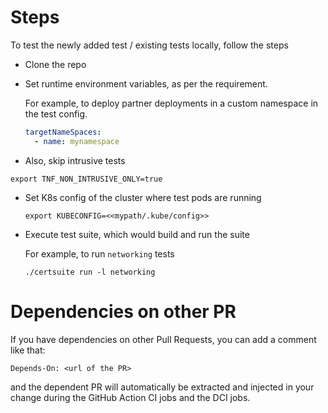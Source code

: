 <!-- markdownlint-disable line-length no-bare-urls -->
# Steps

To test the newly added test / existing tests locally, follow the steps

- Clone the repo
- Set runtime environment variables, as per the requirement.

    For example, to deploy partner deployments in a custom namespace in the test config.

    ```yaml
    targetNameSpaces:
      - name: mynamespace
    ```

- Also, skip intrusive tests

```shell
export TNF_NON_INTRUSIVE_ONLY=true
```

- Set K8s config of the cluster where test pods are running

    ```shell
    export KUBECONFIG=<<mypath/.kube/config>>
    ```

- Execute test suite, which would build and run the suite

    For example, to run `networking` tests

    ```shell
    ./certsuite run -l networking
    ```

# Dependencies on other PR

If you have dependencies on other Pull Requests, you can add a comment like that:

```text
Depends-On: <url of the PR>
```

and the dependent PR will automatically be extracted and injected in your change during the GitHub Action CI jobs and the DCI jobs.
